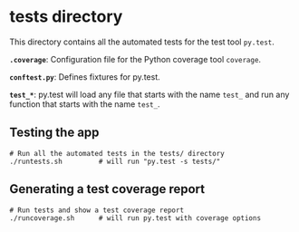# tests directory

This directory contains all the automated tests for the test tool `py.test`.

**`.coverage`**: Configuration file for the Python coverage tool `coverage`.

**`conftest.py`**: Defines fixtures for py.test.

**`test_*`**: py.test will load any file that starts with the name `test_`
and run any function that starts with the name `test_`.

## Testing the app

    # Run all the automated tests in the tests/ directory
    ./runtests.sh         # will run "py.test -s tests/"

## Generating a test coverage report

    # Run tests and show a test coverage report
    ./runcoverage.sh      # will run py.test with coverage options
